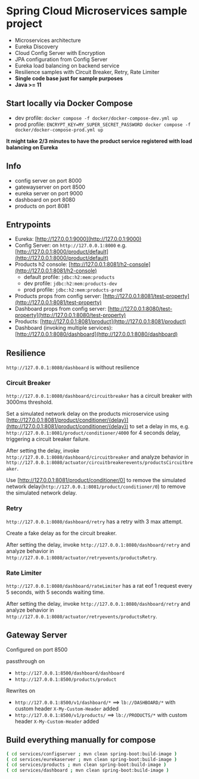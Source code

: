 # Spring Cloud Microservices sample project

* Microservices architecture
* Eureka Discovery
* Cloud Config Server with Encryption
* JPA configuration from Config Server
* Eureka load balancing on backend service
* Resilience samples with Circuit Breaker, Retry, Rate Limiter
* **Single code base just for sample purposes**
* **Java >= 11**

## Start locally via Docker Compose

* dev profile: `docker compose -f docker/docker-compose-dev.yml up`
* prod profile: `ENCRYPT_KEY=MY_SUPER_SECRET_PASSWORD docker compose -f docker/docker-compose-prod.yml up`

<!-- markdownlint-disable MD036 -->
**It might take 2/3 minutes to have the product service registered with load balancing on Eureka**
<!-- markdownlint-enable MD036 -->

## Info

* config server on port 8000
* gatewayserver on port 8500
* eureka server on port 9000
* dashboard on port 8080
* products on port 8081

## Entrypoints

* Eureka: [http://127.0.0.1:9000](http://127.0.0.1:9000)
* Config Server: on `http://127.0.0.1:8000` e.g. [http://127.0.0.1:8000/product/default](http://127.0.0.1:8000/product/default)
* Products h2 console: [http://127.0.0.1:8081/h2-console](http://127.0.0.1:8081/h2-console)
  * default profile: `jdbc:h2:mem:products`
  * dev profile: `jdbc:h2:mem:products-dev`
  * prod profile: `jdbc:h2:mem:products-prod`
* Products props from config server: [http://127.0.0.1:8081/test-property](http://127.0.0.1:8081/test-property)
* Dashboard props from config server: [http://127.0.0.1:8080/test-property](http://127.0.0.1:8080/test-property)
* Products: [http://127.0.0.1:8081/product](http://127.0.0.1:8081/product)
* Dashboard (invoking multiple services): [http://127.0.0.1:8080/dashboard](http://127.0.0.1:8080/dashboard)

## Resilience

`http://127.0.0.1:8080/dashboard` is without resilience

### Circuit Breaker

`http://127.0.0.1:8080/dashboard/circuitbreaker` has a circuit breaker with 3000ms threshold.

Set a simulated network delay on the products microservice using [http://127.0.0.1:8081/product/conditioner/{delay}](http://127.0.0.1:8081/product/conditioner/{delay}) to set a delay in ms, e.g. `http://127.0.0.1:8081/product/conditioner/4000` for 4 seconds delay, triggering a circuit breaker failure.

After setting the delay, invoke `http://127.0.0.1:8080/dashboard/circuitbreaker` and analyze behavior in `http://127.0.0.1:8080/actuator/circuitbreakerevents/productsCircuitbreaker`.

Use [http://127.0.0.1:8081/product/conditioner/0] to remove the simulated network delay(`http://127.0.0.1:8081/product/conditioner/0`) to remove the simulated network delay.

### Retry

`http://127.0.0.1:8080/dashboard/retry` has a retry with 3 max attempt.

Create a fake delay as for the circuit breaker.

After setting the delay, invoke `http://127.0.0.1:8080/dashboard/retry` and analyze behavior in `http://127.0.0.1:8080/actuator/retryevents/productsRetry`.

### Rate Limiter

`http://127.0.0.1:8080/dashboard/rateLimiter` has a rat eof 1 request every 5 seconds, with 5 seconds waiting time.

After setting the delay, invoke `http://127.0.0.1:8080/dashboard/retry` and analyze behavior in `http://127.0.0.1:8080/actuator/retryevents/productsRetry`.

## Gateway Server

Configured on port 8500

passthrough on

* `http://127.0.0.1:8500/dashboard/dashboard`
* `http://127.0.0.1:8500/products/product`

Rewrites on

* `http://127.0.0.1:8500/v1/dashboard/*` ==> `lb://DASHBOARD/*` with custom header `X-My-Custom-Header` added
* `http://127.0.0.1:8500/v1/products/` ==> `lb://PRODUCTS/*` with custom header `X-My-Custom-Header` added

## Build everything manually for compose

```bash
( cd services/configserver ; mvn clean spring-boot:build-image )
( cd services/eurekaserver ; mvn clean spring-boot:build-image )
( cd services/products ; mvn clean spring-boot:build-image )
( cd services/dashboard ; mvn clean spring-boot:build-image )
```
